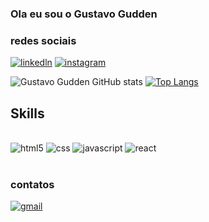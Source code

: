 ### Ola eu sou o Gustavo Gudden

### redes sociais
[![linkedln](https://img.shields.io/badge/LinkedIn-0077B5?style=for-the-badge&logo=linkedin&logoColor=white)](https://www.linkedin.com/in/gustavo-gudden)
[![instagram](https://img.shields.io/badge/Instagram-E4405F?style=for-the-badge&logo=instagram&logoColor=white)](https://www.instagram.com/guddengm/)
 
 
 ![Gustavo Gudden GitHub stats](https://github-readme-stats.vercel.app/api?username=GustavoGudden&show_icons=true&theme=dracula)
[![Top Langs](https://github-readme-stats.vercel.app/api/top-langs/?username=GustavoGudden&layout=compact)](https://github.com/anuraghazra/github-readme-stats)



## Skills
<div style="display: inline_block"><br/>
<img aling="center" alt="html5" src="https://img.shields.io/badge/HTML-239120?style=for-the-badge&logo=html5&logoColor=white"> 
<img aling="center" alt="css" src="https://img.shields.io/badge/CSS3-1572B6?style=for-the-badge&logo=css3&logoColor=white"> 
<img aling="center" alt="javascript" src="https://img.shields.io/badge/JavaScript-323330?style=for-the-badge&logo=javascript&logoColor=F7DF1E"> 
  <img aling="center" alt="react" src="https://img.shields.io/badge/React-20232A?style=for-the-badge&logo=react&logoColor=61DAFB"> 
</div><br/>

### contatos 
[![gmail](https://img.shields.io/badge/Gmail-D14836?style=for-the-badge&logo=gmail&logoColor=white)](gstvgudden@gmail.com)
